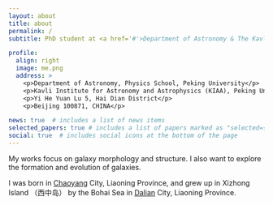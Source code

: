 ```yaml
---
layout: about
title: about
permalink: /
subtitle: PhD student at <a href='#'>Department of Astronomy & The Kavli Institute for Astronomy and Astrophysics (KIAA), Peking University</a>.

profile:
  align: right
  image: me.png
  address: >
    <p>Department of Astronomy, Physics School, Peking University</p>
    <p>Kavli Institute for Astronomy and Astrophysics (KIAA), Peking University</p>
    <p>Yi He Yuan Lu 5, Hai Dian District</p>
    <p>Beijing 100871, CHINA</p>

news: true  # includes a list of news items
selected_papers: true # includes a list of papers marked as "selected={true}"
social: true  # includes social icons at the bottom of the page
---
```


My works focus on galaxy morphology and structure. I also want to explore the formation and evolution of galaxies. 

I was born in [Chaoyang](https://en.wikipedia.org/wiki/Chaoyang,_Liaoning) City, Liaoning Province, and grew up in Xizhong Island （西中岛） by the Bohai Sea in [Dalian](https://en.wikipedia.org/wiki/Dalian) City, Liaoning Province.
